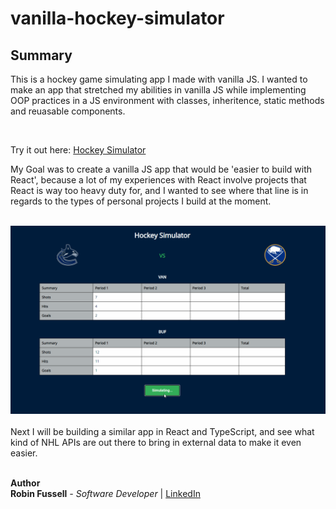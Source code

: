 ﻿# vanilla-hockey-simulator

## Summary

This is a hockey game simulating app I made with vanilla JS. I wanted to make an app that stretched my abilities in vanilla JS while implementing OOP practices in a JS environment with classes, inheritence, static methods and reuasable components.

<br>

 Try it out here: [Hockey Simulator](https://rfussell17.github.io/hockey-game-simulator/)

My Goal was to create a vanilla JS app that would be 'easier to build with React', because a lot of my experiences with React involve projects that React is way too heavy duty for, and I wanted to see where that line is in regards to the types of personal projects I build at the moment.






<br>

 <img src="img/hockeysim.gif">

<br>

<br>
Next I will be building a similar app in React and TypeScript, and see what kind of NHL APIs are out there to bring in external data to make it even easier. 



 <br>
 <br>

**Author**
<br>
**Robin Fussell** _- Software Developer_ | [LinkedIn](https://www.linkedin.com/in/robin-fussell17/)
